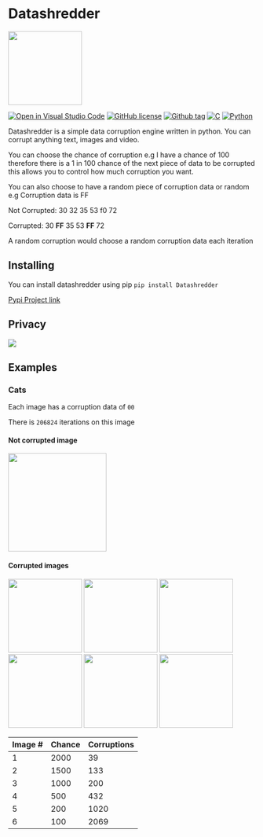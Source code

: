 <h1>Datashredder</h1>
<img src="https://github.com/awesomelewis2007/Datashredder/blob/main/Logos/logo_dark.png?raw=true" width="150"></img>

[![Open in Visual Studio Code](https://open.vscode.dev/badges/open-in-vscode.svg)](https://open.vscode.dev/awesomelewis2007/Datashredder)
[![GitHub license](https://badgen.net/github/license/awesomelewis2007/Datashredder)](https://github.com/awesomelewis2007/Datashredder/blob/master/LICENCE)
[![Github tag](https://badgen.net/github/tag/awesomelewis2007/Datashredder)](https://github.com/awesomelewis2007/Datashredder/tags/)
[![C](https://img.shields.io/badge/--1177AA?logo=c&logoColor=FFFFFF)]()
[![Python](https://img.shields.io/badge/--1177AA?logo=python&logoColor=FFFFFF)]()



Datashredder is a simple data corruption engine written in python. You can corrupt anything text, images and video.


You can choose the chance of corruption e.g I have a chance of 100 therefore there is a 1 in 100 chance of the next piece of data to be corrupted this allows you to control how much corruption you want.

You can also choose to have a random piece of corruption data or random
e.g
Corruption data is FF

Not Corrupted: 30 32 35 53 f0 72

Corrupted: 30 **FF** 35 53 **FF** 72

A random corruption would choose a random corruption data each iteration
## Installing
You can install datashredder using pip
`pip install Datashredder`

[Pypi Project link](https://pypi.org/project/Datashredder/)

## Privacy
![](https://raw.githubusercontent.com/awesomelewis2007/Datashredder/main/Documentation/Privacy.png)
## Examples
### Cats
Each image has a corruption data of `00`

There is `206824` iterations on this image
#### Not corrupted image
<img src="https://raw.githubusercontent.com/awesomelewis2007/Datashredder/main/Documentation/Test%20images/cat.jpg" width="200"></img>
#### Corrupted images
<img src="https://raw.githubusercontent.com/awesomelewis2007/Datashredder/main/Documentation/Corrupted%20images/Cat_39_corruptions.jpg" width="150"></img>
<img src="https://raw.githubusercontent.com/awesomelewis2007/Datashredder/main/Documentation/Corrupted%20images/Cat_133_corruptions.jpg" width="150"></img>
<img src="https://raw.githubusercontent.com/awesomelewis2007/Datashredder/main/Documentation/Corrupted%20images/Cat_200_corruptions.jpg" width="150"></img>
<img src="https://raw.githubusercontent.com/awesomelewis2007/Datashredder/main/Documentation/Corrupted%20images/Cat_432_corruptions.jpg" width="150"></img>
<img src="https://raw.githubusercontent.com/awesomelewis2007/Datashredder/main/Documentation/Corrupted%20images/Cat_1020_corruptions.jpg" width="150"></img>
<img src="https://raw.githubusercontent.com/awesomelewis2007/Datashredder/main/Documentation/Corrupted%20images/Cat_2069_corruptions.jpg" width="150"></img>

| Image # | Chance | Corruptions |
|---------|--------|-------------|
| 1       | 2000   | 39          |
| 2       | 1500   | 133         |
| 3       | 1000   | 200         |
| 4       | 500    | 432         |
| 5       | 200    | 1020        |
| 6       | 100    | 2069        |
